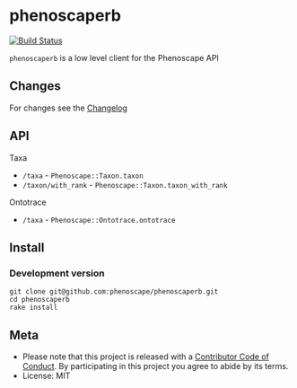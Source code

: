 phenoscaperb
============

[![Build Status](https://travis-ci.org/phenoscape/phenoscaperb.svg?branch=master)](https://travis-ci.org/phenoscape/phenoscaperb)

`phenoscaperb` is a low level client for the Phenoscape API

## Changes

For changes see the [Changelog][changelog]

## API

Taxa

* `/taxa` - `Phenoscape::Taxon.taxon`
* `/taxon/with_rank` - `Phenoscape::Taxon.taxon_with_rank`

Ontotrace

* `/taxa` - `Phenoscape::Ontotrace.ontotrace`

## Install

### Development version

```
git clone git@github.com:phenoscape/phenoscaperb.git
cd phenoscaperb
rake install
```

## Meta

* Please note that this project is released with a [Contributor Code of Conduct](CONDUCT.md). By participating in this project you agree to abide by its terms.
* License: MIT

[phenoscapeapi]: https://www.gbif.org/developer/summary
[changelog]: https://github.com/sckott/phenoscaperb/blob/master/CHANGELOG.md
